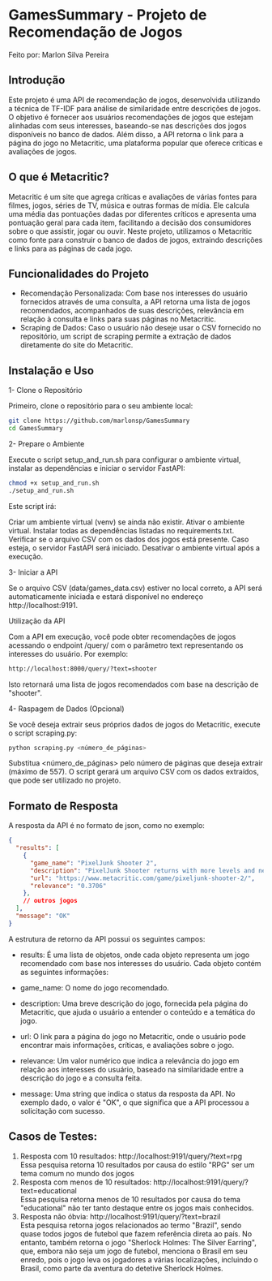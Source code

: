 # GamesSummary - Projeto de Recomendação de Jogos
Feito por: Marlon Silva Pereira

## Introdução
Este projeto é uma API de recomendação de jogos, desenvolvida utilizando a técnica de TF-IDF para análise de similaridade entre descrições de jogos. O objetivo é fornecer aos usuários recomendações de jogos que estejam alinhadas com seus interesses, baseando-se nas descrições dos jogos disponíveis no banco de dados. Além disso, a API retorna o link para a página do jogo no Metacritic, uma plataforma popular que oferece críticas e avaliações de jogos.

## O que é Metacritic?
Metacritic é um site que agrega críticas e avaliações de várias fontes para filmes, jogos, séries de TV, música e outras formas de mídia. Ele calcula uma média das pontuações dadas por diferentes críticos e apresenta uma pontuação geral para cada item, facilitando a decisão dos consumidores sobre o que assistir, jogar ou ouvir. Neste projeto, utilizamos o Metacritic como fonte para construir o banco de dados de jogos, extraindo descrições e links para as páginas de cada jogo.

## Funcionalidades do Projeto
- Recomendação Personalizada: Com base nos interesses do usuário fornecidos através de uma consulta, a API retorna uma lista de jogos recomendados, acompanhados de suas descrições, relevância em relação à consulta e links para suas páginas no Metacritic.
- Scraping de Dados: Caso o usuário não deseje usar o CSV fornecido no repositório, um script de scraping permite a extração de dados diretamente do site do Metacritic.

## Instalação e Uso

1- Clone o Repositório

Primeiro, clone o repositório para o seu ambiente local:

```bash
git clone https://github.com/marlonsp/GamesSummary
cd GamesSummary
```

2- Prepare o Ambiente

Execute o script setup_and_run.sh para configurar o ambiente virtual, instalar as dependências e iniciar o servidor FastAPI:

```bash
chmod +x setup_and_run.sh
./setup_and_run.sh
```
Este script irá:

Criar um ambiente virtual (venv) se ainda não existir.
Ativar o ambiente virtual.
Instalar todas as dependências listadas no requirements.txt.
Verificar se o arquivo CSV com os dados dos jogos está presente. Caso esteja, o servidor FastAPI será iniciado.
Desativar o ambiente virtual após a execução.

3- Iniciar a API

Se o arquivo CSV (data/games_data.csv) estiver no local correto, a API será automaticamente iniciada e estará disponível no endereço http://localhost:9191.

Utilização da API

Com a API em execução, você pode obter recomendações de jogos acessando o endpoint /query/ com o parâmetro text representando os interesses do usuário. Por exemplo:

```bash
http://localhost:8000/query/?text=shooter
```
Isto retornará uma lista de jogos recomendados com base na descrição de "shooter".

4- Raspagem de Dados (Opcional)

Se você deseja extrair seus próprios dados de jogos do Metacritic, execute o script scraping.py:

```bash
python scraping.py <número_de_páginas>
```
Substitua <número_de_páginas> pelo número de páginas que deseja extrair (máximo de 557).
O script gerará um arquivo CSV com os dados extraídos, que pode ser utilizado no projeto.

## Formato de Resposta
A resposta da API é no formato de json, como no exemplo:
```json
{
  "results": [
    {
      "game_name": "PixelJunk Shooter 2",
      "description": "PixelJunk Shooter returns with more levels and new features....",
      "url": "https://www.metacritic.com/game/pixeljunk-shooter-2/",
      "relevance": "0.3706"
    },
    // outros jogos
  ],
  "message": "OK"
}
```
A estrutura de retorno da API possui os seguintes campos:

- results: É uma lista de objetos, onde cada objeto representa um jogo recomendado com base nos interesses do usuário. Cada objeto contém as seguintes informações:

- game_name: O nome do jogo recomendado.
- description: Uma breve descrição do jogo, fornecida pela página do Metacritic, que ajuda o usuário a entender o conteúdo e a temática do jogo.
- url: O link para a página do jogo no Metacritic, onde o usuário pode encontrar mais informações, críticas, e avaliações sobre o jogo.
- relevance: Um valor numérico que indica a relevância do jogo em relação aos interesses do usuário, baseado na similaridade entre a descrição do jogo e a consulta feita.
- message: Uma string que indica o status da resposta da API. No exemplo dado, o valor é "OK", o que significa que a API processou a solicitação com sucesso.

## Casos de Testes:

1. Resposta com 10 resultados: http://localhost:9191/query/?text=rpg<br>
Essa pesquisa retorna 10 resultados por causa do estilo "RPG" ser um tema comum no mundo dos jogos
2. Resposta com menos de 10 resultados: http://localhost:9191/query/?text=educational<br>
Essa pesquisa retorna menos de 10 resultados por causa do tema "educational" não ter tanto destaque entre os jogos mais conhecidos.
3. Resposta não óbvia: http://localhost:9191/query/?text=brazil<br>
Esta pesquisa retorna jogos relacionados ao termo "Brazil", sendo quase todos jogos de futebol que fazem referência direta ao país. No entanto, também retorna o jogo "Sherlock Holmes: The Silver Earring", que, embora não seja um jogo de futebol, menciona o Brasil em seu enredo, pois o jogo leva os jogadores a várias localizações, incluindo o Brasil, como parte da aventura do detetive Sherlock Holmes.